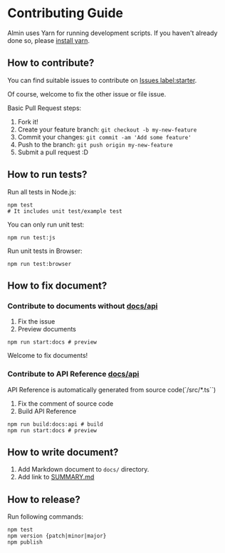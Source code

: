 # Contributing Guide

Almin uses Yarn for running development scripts.
If you haven't already done so, please [install yarn](https://yarnpkg.com/en/docs/install).

## How to contribute?

You can find suitable issues to contribute on [Issues label:starter](https://github.com/almin/almin/issues?q=is%3Aissue+is%3Aopen+label%3Astarter "Issues · almin/almin").

Of course, welcome to fix the other issue or file issue. 

Basic Pull Request steps:

1. Fork it!
2. Create your feature branch: `git checkout -b my-new-feature`
3. Commit your changes: `git commit -am 'Add some feature'`
4. Push to the branch: `git push origin my-new-feature`
5. Submit a pull request :D

## How to run tests?

Run all tests in Node.js:

    npm test
    # It includes unit test/example test

You can only run unit test:

    npm run test:js

Run unit tests in Browser:

    npm run test:browser

## How to fix document?

### Contribute to documents without [docs/api](../docs/api)

1. Fix the issue
2. Preview documents

```
npm run start:docs # preview
```

Welcome to fix documents!

### Contribute to API Reference [docs/api](../docs/api)

API Reference is automatically generated from source code(`/src/*.ts``)

1. Fix the comment of source code
2. Build API Reference

```
npm run build:docs:api # build
npm run start:docs # preview
```

## How to write document?

1. Add Markdown document to `docs/` directory.
2. Add link to [SUMMARY.md](../SUMMARY.md)

## How to release?

Run following commands:

```
npm test
npm version {patch|minor|major}
npm publish
```
